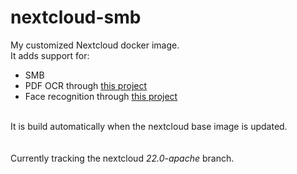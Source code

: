 # nextcloud-smb

My customized Nextcloud docker image. <br/>
It adds support for: 
* SMB
* PDF OCR through <a href="https://github.com/R0Wi/workflow_ocr">this project</a>
* Face recognition through <a href="https://apps.nextcloud.com/apps/facerecognition">this project</a> 
<br/>
It is build automatically when the nextcloud base image is updated.<br/>
<br/>
<br/>
Currently tracking the nextcloud <i>22.0-apache</i> branch.

